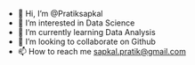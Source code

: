 - 👋 Hi, I’m @Pratiksapkal
- 👀 I’m interested in Data Science
- 🌱 I’m currently learning Data Analysis
- 💞️ I’m looking to collaborate on Github
- 📫 How to reach me sapkal.pratik@gmail.com

<!---
Pratiksapkal/Pratiksapkal is a ✨ special ✨ repository because its `README.md` (this file) appears on your GitHub profile.
You can click the Preview link to take a look at your changes.
--->
